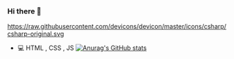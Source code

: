 ### Hi there 👋

https://raw.githubusercontent.com/devicons/devicon/master/icons/csharp/csharp-original.svg


* 💻 HTML , CSS , JS 
[![Anurag's GitHub stats](https://github-readme-stats.vercel.app/api?username=ozturklut)](https://github.com/anuraghazra/github-readme-stats)
